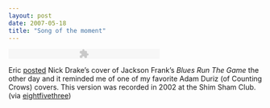 ```yaml
---
layout: post
date: 2007-05-18
title: "Song of the moment"
---
```

<embed src="http://www.eightfivethree.com/wp-content/plugins/MP3-o-Matic/mp3player.swf" width="300" height="20" type="application/x-shockwave-flash" pluginspage="http://www.macromedia.com/go/getflashplayer" flashvars="file=http://www.eightfivethree.com/wp-content/BluesRunTheGame.mp3&amp;showdigits=true"></embed>

Eric <a href="http://blog.risingspiral.com/?p=1762">posted</a> Nick Drake’s cover of Jackson Frank’s <em>Blues Run The Game</em> the other day and it reminded me of one of my favorite Adam Duriz (of Counting Crows) covers. This version was recorded in 2002 at the Shim Sham Club.
 (via <a href="http://www.eightfivethree.com/2007/05/18/song-of-the-moment-6/">eightfivethree</a>)